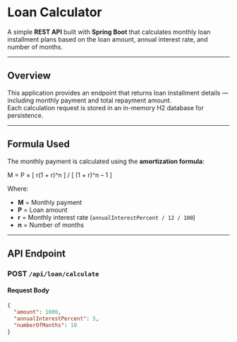 # Loan Calculator

A simple **REST API** built with **Spring Boot** that calculates monthly loan installment plans based on the loan amount, annual interest rate, and number of months.

---

## Overview

This application provides an endpoint that returns loan installment details — including monthly payment and total repayment amount.  
Each calculation request is stored in an in-memory H2 database for persistence.

---

## Formula Used

The monthly payment is calculated using the **amortization formula**:

M = P × [ r(1 + r)^n ] / [ (1 + r)^n – 1 ]

Where:
- **M** = Monthly payment
- **P** = Loan amount
- **r** = Monthly interest rate (`annualInterestPercent / 12 / 100`)
- **n** = Number of months

---

## API Endpoint

### **POST** `/api/loan/calculate`

#### Request Body
```json
{
  "amount": 1000,
  "annualInterestPercent": 5,
  "numberOfMonths": 10
}
